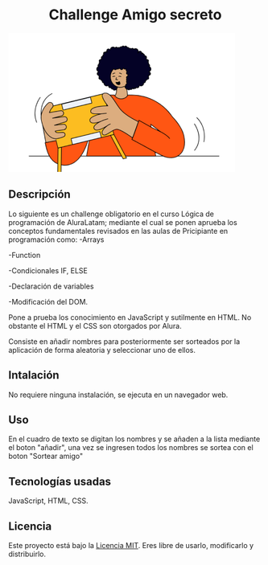 <h1 align="center"> Challenge Amigo secreto </h1>

![Imagen principal](https://github.com/swedish93/juego-del-amigo-secreto-alura/blob/main/assets/amigo-secreto.png)


<h2>Descripción</h2>

Lo siguiente es un challenge obligatorio en el curso Lógica de programación de AluraLatam; 
mediante el cual se ponen aprueba los conceptos fundamentales revisados en las aulas de Pricipiante en programación
como: 
  -Arrays
  
  -Function
  
  -Condicionales IF, ELSE
  
  -Declaración de variables
  
  -Modificación del DOM.
  
Pone a prueba los conocimiento en JavaScript y sutilmente en HTML. No obstante el HTML y el CSS son otorgados por Alura.

Consiste en añadir nombres para posteriormente ser sorteados por la aplicación de forma aleatoria y seleccionar uno de ellos.


<h2>Intalación</h2>

No requiere ninguna instalación, se ejecuta en un navegador web.


<h2>Uso</h2>

En el cuadro de texto se digitan los nombres y se añaden a la lista mediante el boton "añadir", una vez se ingresen todos los nombres
se sortea con el boton "Sortear amigo"


<h2>Tecnologías usadas</h2>  

JavaScript, HTML, CSS.

<h2>Licencia</h2>

Este proyecto está bajo la [Licencia MIT](LICENSE). Eres libre de usarlo, modificarlo y distribuirlo.



